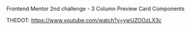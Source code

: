 Frontend Mentor 2nd challenge - 3 Column Preview Card Components

THEDOT: https://www.youtube.com/watch?v=ywUZOOzLX3c

